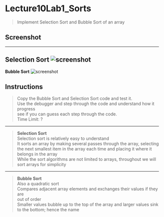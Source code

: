 # Lecture10Lab1_Sorts
> Implement Selection Sort and Bubble Sort of an array

## Screenshot
---
**Selection Sort**
![screenshot](Lecture10Lab1_Sorts_SelectionSort.gif)
---
**Bubble Sort**
![screenshot](Lecture10Lab1_Sorts_BubbleSort.gif)

## Instructions
> Copy the Bubble Sort and Selection Sort code and test it.  
> Use the debugger and step through the code and understand how it progress  
> see if you can guess each step through the code.  
> Time Limit: ? 
---
> **Selection Sort**  
> Selection sort is relatively easy to understand  
> It sorts an array by making several passes through the array, selecting  
> the next smallest item in the array each time and placing it where it  
> belongs in the array  
> While the sort algorithms are not limited to arrays, throughout we will  
> sort arrays for simplicity
---
> **Bubble Sort**  
> Also a quadratic sort  
> Compares adjacent array elements and exchanges their values if they are  
> out of order  
> Smaller values bubble up to the top of the array and larger values sink  
> to the bottom; hence the name